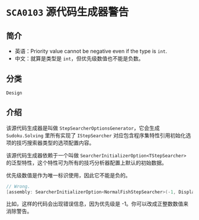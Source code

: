 # `SCA0103` 源代码生成器警告

## 简介

* 英语：Priority value cannot be negative even if the type is `int`.
* 中文：就算是类型是 `int`，但优先级数值也不能是负数。

## 分类

`Design`

## 介绍

该源代码生成器是叫做 `StepSearcherOptionsGenerator`，它会生成 `Sudoku.Solving` 里所有实现了 `IStepSearcher` 对应包含程序集特性引用初始化选项的技巧搜索器类型的选项配置内容。

该源代码生成器依赖于一个叫做 `SearcherInitializerOption<TStepSearcher>` 的泛型特性，这个特性可为所有的技巧分析器配置上默认的初始数据。

优先级数值是作为唯一标识使用，因此它不能是负的。

```csharp
// Wrong.
[assembly: SearcherInitializerOption<NormalFishStepSearcher>(-1, DisplayingLevel.B)]
```

比如，这样的代码会出现错误信息，因为优先级是 -1。你可以改成正整数数值来消除警告。
